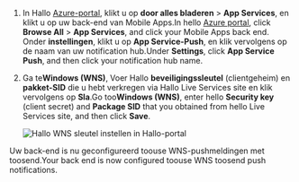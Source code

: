 
1. <span data-ttu-id="e0323-101">In Hallo [Azure-portal](https://portal.azure.com/), klikt u op **door alles bladeren** > **App Services**, en klikt u op uw back-end van Mobile Apps.</span><span class="sxs-lookup"><span data-stu-id="e0323-101">In hello [Azure portal](https://portal.azure.com/), click **Browse All** > **App Services**, and click your Mobile Apps back end.</span></span> <span data-ttu-id="e0323-102">Onder **instellingen**, klikt u op **App Service-Push**, en klik vervolgens op de naam van uw notification hub.</span><span class="sxs-lookup"><span data-stu-id="e0323-102">Under **Settings**, click **App Service Push**, and then click your notification hub name.</span></span>
2. <span data-ttu-id="e0323-103">Ga te**Windows (WNS)**, Voer Hallo **beveiligingssleutel** (clientgeheim) en **pakket-SID** die u hebt verkregen via Hallo Live Services site en klik vervolgens op  **Sla**.</span><span class="sxs-lookup"><span data-stu-id="e0323-103">Go too**Windows (WNS)**, enter hello **Security key** (client secret) and **Package SID** that you obtained from hello Live Services site, and then click **Save**.</span></span>

    ![Hallo WNS sleutel instellen in Hallo-portal](./media/app-service-mobile-configure-wns/mobile-push-wns-credentials.png)

<span data-ttu-id="e0323-105">Uw back-end is nu geconfigureerd toouse WNS-pushmeldingen met toosend.</span><span class="sxs-lookup"><span data-stu-id="e0323-105">Your back end is now configured toouse WNS toosend push notifications.</span></span>
